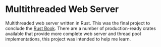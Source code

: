 # Multithreaded Web Server

Multithreaded web server written in Rust. This was the final project to conclude the [Rust Book](https://doc.rust-lang.org/book/title-page.html). There are a number of production-ready crates available that provide more complete web server and thread pool implementations, this project was intended to help me learn.
